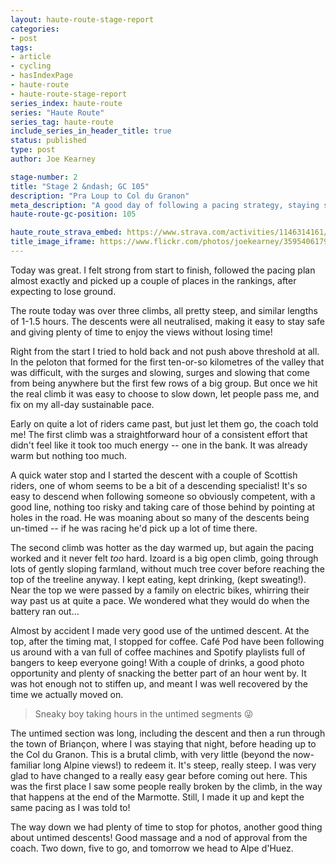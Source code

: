 ```yaml
---
layout: haute-route-stage-report
categories:
- post
tags:
- article
- cycling
- hasIndexPage
- haute-route
- haute-route-stage-report
series_index: haute-route
series: "Haute Route"
series_tag: haute-route
include_series_in_header_title: true
status: published
type: post
author: Joe Kearney

stage-number: 2
title: "Stage 2 &ndash; GC 105"
description: "Pra Loup to Col du Granon"
meta_description: "A good day of following a pacing strategy, staying slower than felt necessary and ending up being faster than the competition"
haute-route-gc-position: 105

haute_route_strava_embed: https://www.strava.com/activities/1146314161/embed/597587d14a6b01b8fb75e24370b0856dc55c1983
title_image_iframe: https://www.flickr.com/photos/joekearney/35954061793/in/album-72157687765853505/player/
---
```


Today was great. I felt strong from start to finish, followed the pacing plan almost exactly and picked up a couple of places in the rankings, after expecting to lose ground.

The route today was over three climbs, all pretty steep, and similar lengths of 1-1.5 hours. The descents were all neutralised, making it easy to stay safe and giving plenty of time to enjoy the views without losing time!

Right from the start I tried to hold back and not push above threshold at all. In the peloton that formed for the first ten-or-so kilometres of the valley that was difficult, with the surges and slowing, surges and slowing that come from being anywhere but the first few rows of a big group. But once we hit the real climb it was easy to choose to slow down, let people pass me, and fix on my all-day sustainable pace.

Early on quite a lot of riders came past, but just let them go, the coach told me! The first climb was a straightforward hour of a consistent effort that didn't feel like it took too much energy -- one in the bank. It was already warm but nothing too much.

A quick water stop and I started the descent with a couple of Scottish riders, one of whom seems to be a bit of a descending specialist! It's so easy to descend when following someone so obviously competent, with a good line, nothing too risky and taking care of those behind by pointing at holes in the road. He was moaning about so many of the descents being un-timed -- if he was racing he'd pick up a lot of time there.

The second climb was hotter as the day warmed up, but again the pacing worked and it never felt _too_ hard. Izoard is a big open climb, going through lots of gently sloping farmland, without much tree cover before reaching the top of the treeline anyway. I kept eating, kept drinking, (kept sweating!). Near the top we were passed by a family on electric bikes, whirring their way past us at quite a pace. We wondered what they would do when the battery ran out...

Almost by accident I made very good use of the untimed descent. At the top, after the timing mat, I stopped for coffee. Café Pod have been following us around with a van full of coffee machines and Spotify playlists full of bangers to keep everyone going! With a couple of drinks, a good photo opportunity and plenty of snacking the better part of an hour went by. It was hot enough not to stiffen up, and meant I was well recovered by the time we actually moved on.

> Sneaky boy taking hours in the untimed segments 😜

The untimed section was long, including the descent and then a run through the town of Briançon, where I was staying that night, before heading up to the Col du Granon. This is a brutal climb, with very little (beyond the now-familiar long Alpine views!) to redeem it. It's steep, really steep. I was very glad to have changed to a really easy gear before coming out here. This was the first place I saw some people really broken by the climb, in the way that happens at the end of the Marmotte. Still, I made it up and kept the same pacing as I was told to!

The way down we had plenty of time to stop for photos, another good thing about untimed descents! Good massage and a nod of approval from the coach. Two down, five to go, and tomorrow we head to Alpe d'Huez.
